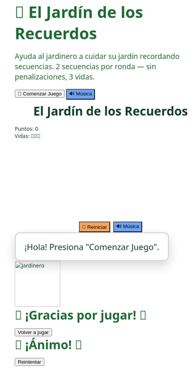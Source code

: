 <!DOCTYPE html>
<html lang="es">
<head>
<meta charset="utf-8" />
<meta name="viewport" content="width=device-width,initial-scale=1.0" />
<title>El Jardín de los Recuerdos 🌳</title>
<style>
  :root {
    --bottom-space: 200px;
  }
  html,body{
    height:100%;
    margin:0;
    font-family: system-ui, -apple-system, "Segoe UI", Roboto, Arial;
    background: url("https://cdn.pixabay.com/photo/2015/06/19/21/24/avenue-815297_1280.jpg") center/cover no-repeat fixed;
    color: #153e2e;
  }

  #startScreen {
    position:fixed; inset:0;
    display:flex; flex-direction:column; align-items:center; justify-content:center;
    background: rgba(255,255,255,0.86);
    z-index: 900;
    padding:20px; box-sizing:border-box; text-align:center;
  }
  /* Título de inicio más grande */
  #startScreen h1 { margin:0 0 8px; font-size:2.6rem; color:#1f6b34; font-weight:bold; }
  #startScreen p { color:#2b6a36; max-width:640px; font-size:1.2rem; }

  .btn {
    padding:10px 18px; border-radius:10px; border:0; cursor:pointer;
    background:#57b86a; color:white; font-size:1rem; margin:8px;
  }
  .btn.alt { background:#6ca3f5; }

  #gameContainer { display:none; padding:18px; min-height:100vh; box-sizing:border-box; }
  header.appbar { display:flex; justify-content:center; margin-bottom:8px; }
  /* Título de la app (appbar) más grande */
  header.appbar h2 { margin:0; color:#143e29; background: rgba(255,255,255,0.8); padding:8px 20px; border-radius:10px; font-size:2rem; font-weight:bold; }

  /* HUD (vidas/puntos) más visible */
  .hud { display:flex; justify-content:space-between; align-items:center; gap:12px; margin-bottom:14px; color:#1e6b2a; font-size:1.3rem; font-weight:bold; }
  #elements {
    display:grid;
    gap:14px;
    justify-content:center;
    padding-bottom: var(--bottom-space);
    margin-top:6px;
  }
  .cell {
    width:84px; height:84px; border-radius:12px; background: rgba(255,255,255,0.95);
    display:flex; align-items:center; justify-content:center; font-size:40px;
    box-shadow:0 6px 14px rgba(0,0,0,0.12);
    touch-action: manipulation; user-select:none;
  }
  .cell.active { transform: scale(1.08); background:#c7f1d6; transition: all .16s; }

  #gardenerWrapper {
    position:fixed; right:12px; bottom:12px; display:flex; flex-direction:column; align-items:center;
    gap:10px; z-index:1000; pointer-events:none;
  }
  /* Burbuja del jardinero más grande */
  #speechBubble {
    min-width:240px; max-width:360px; font-size:22px; background: rgba(255,255,255,0.98);
    color:#173d2a; border-radius:14px; padding:20px; border:3px solid rgba(0,0,0,0.15);
    box-shadow:0 12px 28px rgba(0,0,0,0.16);
    text-align:center;
  }
  #speechBubble.error { 
    background:#e60000; 
    color:#fff; 
    border-color:#990000; 
    font-weight:bold; 
  }
  #gardenerImg { width:120px; display:block; }

  .overlay { position:fixed; inset:0; display:none; align-items:center; justify-content:center; z-index:1200; background: rgba(255,255,255,0.95); text-align:center; }
  .overlay h2 { color:#1f6b34; margin:0 0 8px; font-size:2rem; }

  @media(max-width:520px){
    .cell{ width:72px; height:72px; font-size:34px; }
    #speechBubble{ font-size:18px; max-width:260px; }
    header.appbar h2 { font-size:1.6rem; }
    .hud { font-size:1.1rem; }
    :root { --bottom-space: 170px; }
  }
</style>
</head>
<body>

<div id="startScreen" role="dialog" aria-modal="true">
  <h1>🌳 El Jardín de los Recuerdos</h1>
  <p>Ayuda al jardinero a cuidar su jardín recordando secuencias. 2 secuencias por ronda — sin penalizaciones, 3 vidas.</p>
  <div style="margin-top:14px;">
    <button id="startBtn" class="btn">🌸 Comenzar Juego</button>
    <button id="musicBtnStart" class="btn alt">🔊 Música</button>
  </div>
</div>

<div id="gameContainer" aria-live="polite">
  <header class="appbar"><h2>El Jardín de los Recuerdos</h2></header>
  <div class="hud">
    <div id="scoreDisplay">Puntos: 0</div>
    <div id="livesDisplay">Vidas: 🌸🌸🌸</div>
  </div>
  <main id="elements"></main>
  <div style="display:flex; justify-content:center; gap:8px; margin-top:10px;">
    <button id="restartBtn" class="btn" style="background:#f6a45d">🔄 Reiniciar</button>
    <button id="musicBtnGame" class="btn alt">🔊 Música</button>
  </div>
</div>

<div id="gardenerWrapper">
  <div id="speechBubble">¡Hola! Presiona "Comenzar Juego".</div>
  <img id="gardenerImg" src="https://cdn.pixabay.com/photo/2014/04/03/11/53/gardener-311325_1280.png" alt="Jardinero">
</div>

<div id="winOverlay" class="overlay">
  <div>
    <h2>🌟 ¡Gracias por jugar! 🌟</h2>
    <p id="winStats"></p>
    <div style="margin-top:12px;"><button id="winRestart" class="btn">Volver a jugar</button></div>
  </div>
</div>
<div id="loseOverlay" class="overlay">
  <div>
    <h2>💪 ¡Ánimo! 💪</h2>
    <p id="loseStats"></p>
    <div style="margin-top:12px;"><button id="loseRestart" class="btn">Reintentar</button></div>
  </div>
</div>

<audio id="bgMusic" loop src="https://files.freemusicarchive.org/storage-freemusicarchive-org/music/ccCommunity/Jahzzar/Traveller/Jahzzar_-_05_-_Siesta.mp3"></audio>
<audio id="sndSeq" src="https://actions.google.com/sounds/v1/cartoon/wood_plank_flicks.ogg"></audio>
<audio id="sndErr" src="https://actions.google.com/sounds/v1/cartoon/metal_thud_and_clang.ogg"></audio>

<script>
const startScreen=document.getElementById('startScreen');
const startBtn=document.getElementById('startBtn');
const musicBtnStart=document.getElementById('musicBtnStart');
const gameContainer=document.getElementById('gameContainer');
const elementsWrap=document.getElementById('elements');
const scoreDisplay=document.getElementById('scoreDisplay');
const livesDisplay=document.getElementById('livesDisplay');
const restartBtn=document.getElementById('restartBtn');
const musicBtnGame=document.getElementById('musicBtnGame');
const speechBubble=document.getElementById('speechBubble');
const gardenerImg=document.getElementById('gardenerImg');
const winOverlay=document.getElementById('winOverlay');
const loseOverlay=document.getElementById('loseOverlay');
const winRestart=document.getElementById('winRestart');
const loseRestart=document.getElementById('loseRestart');
const winStats=document.getElementById('winStats');
const loseStats=document.getElementById('loseStats');

const bgMusic=document.getElementById('bgMusic');
const sndSeq=document.getElementById('sndSeq');
const sndErr=document.getElementById('sndErr');

gardenerImg.addEventListener('error',()=>{ gardenerImg.src='🧑‍🌾'; });

const rounds=[
  { name:"Sembrar las frutas 🌱", pool:['🌸','🌻','🌷','🌼'], cells:4 },
  { name:"Cosechar las frutas 🍎", pool:['🍎','🍌','🍐','🍇','🍓','🍊'], cells:6 },
  { name:"A juntar la cosecha 🧺", pool:['🥕','🌽','🍅','🍆','🥒','🥔','🥦','🧅'], cells:8 }
];

let currentRound=1,sequence=[],playerIndex=0,sequenceCount=0,score=0,lives=3,listening=false,musicOn=false;
let correctMoves=0,errors=0;

function setBubble(text,ms=3000,isError=false){
  speechBubble.textContent=text;
  speechBubble.classList.toggle('error',isError);
  speechBubble.style.display='block';
  setTimeout(()=>{ if(speechBubble.textContent===text) speechBubble.style.display='none'; },ms);
}
function updateHUD(){
  scoreDisplay.textContent='Puntos: '+score;
  livesDisplay.textContent='Vidas: '+'🌸'.repeat(Math.max(0,lives));
}

async function safePlay(audioEl){ if(!audioEl)return; try{ audioEl.currentTime=0; await audioEl.play(); }catch{} }
async function toggleMusic(){
  if(musicOn){ bgMusic.pause(); musicOn=false; }
  else { await safePlay(bgMusic); musicOn=!bgMusic.paused; }
  musicBtnStart.textContent=musicOn?'🔇 Música':'🔊 Música';
  musicBtnGame.textContent=musicOn?'🔇 Música':'🔊 Música';
}
musicBtnStart.addEventListener('click',toggleMusic);
musicBtnGame.addEventListener('click',toggleMusic);

function buildBoard(roundIndex){
  elementsWrap.innerHTML='';
  elementsWrap.style.gridTemplateColumns=`repeat(${rounds[roundIndex-1].cells/2}, minmax(72px,84px))`;
  const pool=rounds[roundIndex-1].pool;
  for(let i=0;i<rounds[roundIndex-1].cells;i++){
    const div=document.createElement('div');
    div.className='cell'; div.dataset.idx=i; div.textContent=pool[i];
    div.addEventListener('pointerdown',(ev)=>{ev.preventDefault(); onCellPressed(i);});
    elementsWrap.appendChild(div);
  }
}
function generateSequence(len){
  const poolLen=rounds[currentRound-1].cells;
  return Array.from({length:len},()=>Math.floor(Math.random()*poolLen));
}
async function showSequence(seq){
  listening=false; setBubble('Observa la secuencia...',3000);
  await new Promise(r=>setTimeout(r,2500));
  const cells=[...elementsWrap.querySelectorAll('.cell')];
  for(let idx of seq){
    const cell=cells[idx]; if(cell){ cell.classList.add('active'); safePlay(sndSeq);
    await new Promise(r=>setTimeout(r,700)); cell.classList.remove('active'); await new Promise(r=>setTimeout(r,150)); }
  }
  listening=true; setBubble('¡Tu turno! Repite la secuencia',3000);
}
function startRound(){
  if(currentRound>rounds.length){ gameOverWin(); return; }
  sequenceCount=0; setBubble('Ronda '+currentRound+': '+rounds[currentRound-1].name,3000);
  buildBoard(currentRound); setTimeout(()=> startNewSequence(),900);
}
function startNewSequence(){
  const len=2+(currentRound-1)+sequenceCount;
  sequence=generateSequence(len); playerIndex=0;
  showSequence(sequence);
}
function onCellPressed(idx){
  if(!listening) return;
  if(idx!==sequence[playerIndex]){
    safePlay(sndErr); lives=Math.max(0,lives-1); errors++; updateHUD();
    setBubble('¡Ups! Esa no es la correcta.',3000,true); listening=false; playerIndex=0;
    if(lives<=0){ setTimeout(()=>gameOverLose(),700); }
    else { setTimeout(()=>showSequence(sequence),900); }
    return;
  }
  safePlay(sndSeq); correctMoves++;
  const cell=[...elementsWrap.querySelectorAll('.cell')][idx];
  if(cell){ cell.classList.add('active'); setTimeout(()=>cell.classList.remove('active'),220); }
  playerIndex++; score+=10; updateHUD();
  if(playerIndex>=sequence.length){
    score+=20; updateHUD(); sequenceCount++; listening=false;
    if(sequenceCount<2){ setBubble('¡Muy bien! Otra secuencia.',3000); setTimeout(()=>startNewSequence(),1000);}
    else { setBubble('¡Ronda completada! 🎉',3000); currentRound++; setTimeout(()=>startRound(),1500); }
  }
}
function gameOverWin(){
  gameContainer.style.display='none'; winOverlay.style.display='flex';
  winStats.textContent=`Puntos: ${score} | Rondas completadas: ${rounds.length} | Secuencias correctas: ${correctMoves} | Errores: ${errors}`;
}
function gameOverLose(){
  gameContainer.style.display='none'; loseOverlay.style.display='flex';
  loseStats.textContent=`Puntos: ${score} | Rondas alcanzadas: ${currentRound-1} | Secuencias correctas: ${correctMoves} | Errores: ${errors}`;
}
function startBtnClicked(){
  startScreen.style.display='none'; gameContainer.style.display='block';
  currentRound=1; score=0; lives=3; sequenceCount=0; playerIndex=0; correctMoves=0; errors=0;
  updateHUD(); setTimeout(()=>startRound(),400);
}
startBtn.addEventListener('click',startBtnClicked);
restartBtn.addEventListener('click',()=>{ winOverlay.style.display='none'; loseOverlay.style.display='none'; startBtnClicked(); });
winRestart.addEventListener('click',()=>{ winOverlay.style.display='none'; startBtnClicked(); });
loseRestart.addEventListener('click',()=>{ loseOverlay.style.display='none'; startBtnClicked(); });
updateHUD(); setBubble('¡Hola! Presiona "Comenzar Juego".',3000);
</script>
</body>
</html>
